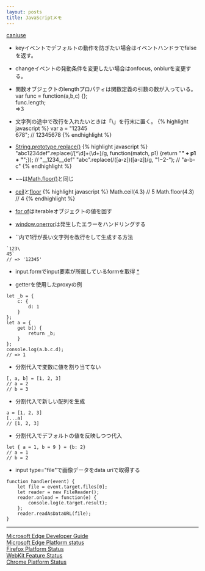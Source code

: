 ```yaml
---
layout: posts
title: JavaScriptメモ 
---
```

[caniuse](http://caniuse.com/)  
  
* keyイベントでデフォルトの動作を防ぎたい場合はイベントハンドラでfalseを返す。
  
* changeイベントの発動条件を変更したい場合はonfocus, onblurを変更する。
  
* 関数オブジェクトのlengthプロパティは関数定義の引数の数が入っている。  
var func = function(a,b,c) {};  
func.length;  
=>3  
  
* 文字列の途中で改行を入れたいときは「\」を行末に置く。
{% highlight javascript %}
var a = "12345\
678";
// 12345678
{% endhighlight %}

* [String.prototype.replace()](https://developer.mozilla.org/en/docs/Web/JavaScript/Reference/Global_Objects/String/replace)
{% highlight javascript %}
"abc1234def".replace(/[^\d]+(\d+)/g, function(match, p1) {return "__" + p1 + "__";});
// "__1234__def"
"abc".replace(/([a-z])([a-z])/g, "$1-$2-");
// "a-b-c"
{% endhighlight %}

* ~~は[Math.floor()](https://developer.mozilla.org/en/docs/Web/JavaScript/Reference/Global_Objects/Math/floor)と同じ

* [ceil](https://developer.mozilla.org/ja/docs/Web/JavaScript/Reference/Global_Objects/Math/ceil)と[floor](https://developer.mozilla.org/ja/docs/Web/JavaScript/Reference/Global_Objects/Math/floor)
{% highlight javascript %}
Math.ceil(4.3)
// 5
Math.floor(4.3)
// 4
{% endhighlight %}

* [for of](https://developer.mozilla.org/en/docs/Web/JavaScript/Reference/Statements/for...of)はiterableオブジェクトの値を回す

* [window.onerror](https://developer.mozilla.org/ja/docs/Web/API/GlobalEventHandlers/onerror)は発生したエラーをハンドリングする  

* \`\`内で1行が長い文字列を改行をして生成する方法  

```
`123\
45`
// => '12345'
```

* input.formでinput要素が所属しているformを取得 [\*](https://developer.mozilla.org/en-US/docs/Web/HTML/Element/input)  

* getterを使用したproxyの例

```
let _b = {
    c: {
        d: 1
    }
};
let a = {
    get b() {
        return _b;
    }
};
console.log(a.b.c.d);
// => 1
```

* 分割代入で変数に値を割り当てない

```
[, a, b] = [1, 2, 3]
// a = 2
// b = 3
```

* 分割代入で新しい配列を生成

```
a = [1, 2, 3]
[...a]
// [1, 2, 3]
```

* 分割代入でデフォルトの値を反映しつつ代入

```
let { a = 1, b = 9 } = {b: 2}
// a = 1
// b = 2
```

* input type="file"で画像データをdata uriで取得する

```
function handler(event) {
    let file = event.target.files[0];
    let reader = new FileReader();
    reader.onload = function(e) {
        console.log(e.target.result);
    };
    reader.readAsDataURL(file);
}
```

<hr>

[Microsoft Edge Developer Guide](https://docs.microsoft.com/en-us/microsoft-edge/dev-guide)  
[Microsoft Edge Platform status](https://developer.microsoft.com/en-us/microsoft-edge/platform/status/)  
[Firefox Platform Status](https://platform-status.mozilla.org/)  
[WebKit Feature Status](https://webkit.org/status/)  
[Chrome  Platform Status](https://www.chromestatus.com/features)  

